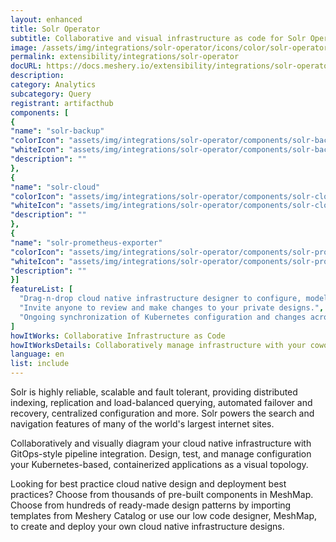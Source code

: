 ```yaml
---
layout: enhanced
title: Solr Operator
subtitle: Collaborative and visual infrastructure as code for Solr Operator
image: /assets/img/integrations/solr-operator/icons/color/solr-operator-color.svg
permalink: extensibility/integrations/solr-operator
docURL: https://docs.meshery.io/extensibility/integrations/solr-operator
description: 
category: Analytics
subcategory: Query
registrant: artifacthub
components: [
{
"name": "solr-backup"
"colorIcon": "assets/img/integrations/solr-operator/components/solr-backup/icons/color/solr-backup-color.svg"
"whiteIcon": "assets/img/integrations/solr-operator/components/solr-backup/icons/white/solr-backup-white.svg"
"description": ""
},
{
"name": "solr-cloud"
"colorIcon": "assets/img/integrations/solr-operator/components/solr-cloud/icons/color/solr-cloud-color.svg"
"whiteIcon": "assets/img/integrations/solr-operator/components/solr-cloud/icons/white/solr-cloud-white.svg"
"description": ""
},
{
"name": "solr-prometheus-exporter"
"colorIcon": "assets/img/integrations/solr-operator/components/solr-prometheus-exporter/icons/color/solr-prometheus-exporter-color.svg"
"whiteIcon": "assets/img/integrations/solr-operator/components/solr-prometheus-exporter/icons/white/solr-prometheus-exporter-white.svg"
"description": ""
}]
featureList: [
  "Drag-n-drop cloud native infrastructure designer to configure, model, and deploy your workloads.",
  "Invite anyone to review and make changes to your private designs.",
  "Ongoing synchronization of Kubernetes configuration and changes across any number of clusters."
]
howItWorks: Collaborative Infrastructure as Code
howItWorksDetails: Collaboratively manage infrastructure with your coworkers synchronously sharing the same designs.
language: en
list: include
---
```

<p>
Solr is highly reliable, scalable and fault tolerant, providing distributed indexing, replication and load-balanced querying, automated failover and recovery, centralized configuration and more. Solr powers the search and navigation features of many of the world's largest internet sites.
</p>
<p>
    Collaboratively and visually diagram your cloud native infrastructure with GitOps-style pipeline integration. Design, test, and manage configuration your Kubernetes-based, containerized applications as a visual topology.
</p>
<p>
    Looking for best practice cloud native design and deployment best practices? Choose from thousands of pre-built components in MeshMap. Choose from hundreds of ready-made design patterns by importing templates from Meshery Catalog or use our low code designer, MeshMap, to create and deploy your own cloud native infrastructure designs.
</p>
